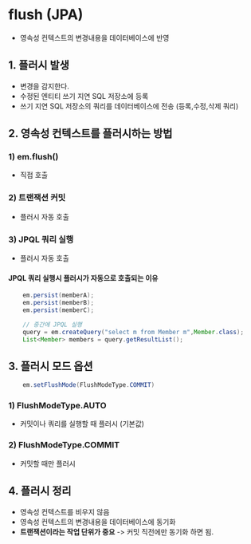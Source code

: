 # flush (JPA)

- 영속성 컨텍스트의 변경내용을 데이터베이스에 반영

## 1. 플러시 발생

- 변경을 감지한다.
- 수정된 엔티티 쓰기 지연 SQL 저장소에 등록
- 쓰기 지연 SQL 저장소의 쿼리를 데이터베이스에 전송 (등록,수정,삭제 쿼리)

## 2. 영속성 컨텍스트를 플러시하는 방법

### 1) em.flush()

- 직접 호출

### 2) 트랜잭션 커밋

- 플러시 자동 호출

### 3) JPQL 쿼리 실행

- 플러시 자동 호출

#### JPQL 쿼리 실행시 플러시가 자동으로 호출되는 이유

```java
    em.persist(memberA);
    em.persist(memberB);
    em.persist(memberC);

    // 중간에 JPQL 실행
    query = em.createQuery("select m from Member m",Member.class);
    List<Member> members = query.getResultList();
```

## 3. 플러시 모드 옵션

```java
    em.setFlushMode(FlushModeType.COMMIT)
```

### 1) FlushModeType.AUTO

- 커밋이나 쿼리를 실행할 때 플러시 (기본값)

### 2) FlushModeType.COMMIT

- 커밋할 때만 플러시

## 4. 플러시 정리

- 영속성 컨텍스트를 비우지 않음
- 영속성 컨텍스트의 변경내용을 데이터베이스에 동기화
- **트랜잭션이라는 작업 단위가 중요** -> 커밋 직전에만 동기화 하면 됨.
